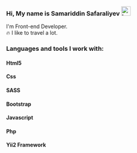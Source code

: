 ### Hi, My name is Samariddin Safaraliyev <img src="https://camo.githubusercontent.com/0c732027af8a28d138e3698181f7be7c9b97d443b4beb9c7ce8ec4cffc6b4767/68747470733a2f2f6d656469612e67697068792e636f6d2f6d656469612f6876524a434c467a6361737252346961377a2f67697068792e676966" width="25px" alt="hello">

I'm Front-end Developer. <br/>
🔥 I like to travel a lot.

### Languages and tools I work with:

<h4>Html5</h4>
<h4>Css</h4>
<h4>SASS</h4>
<h4>Bootstrap</h4>
<h4>Javascript</h4>
<h4>Php</h4>
<h4>Yii2 Framework</h4>
